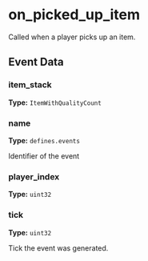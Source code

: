 # on_picked_up_item

Called when a player picks up an item.

## Event Data

### item_stack

**Type:** `ItemWithQualityCount`

### name

**Type:** `defines.events`

Identifier of the event

### player_index

**Type:** `uint32`

### tick

**Type:** `uint32`

Tick the event was generated.


